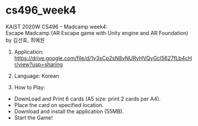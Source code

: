 # cs496_week4
KAIST 2020W CS496 - Madcamp week4:  
Escape Madcamp (AR Escape game with Unity engine and AR Foundation)  
by 김선효, 최예원  

1. Application:  
https://drive.google.com/file/d/1y3sCp2sN8vNURyHVQyGcl5627fLb4cHr/view?usp=sharing

2. Language: Korean

3. How to Play:  
- DownLoad and Print 6 cards (A5 size: print 2 cards per A4).
- Place the card on specified location.
- Download and install the application (55MB).
- Start the Game!
